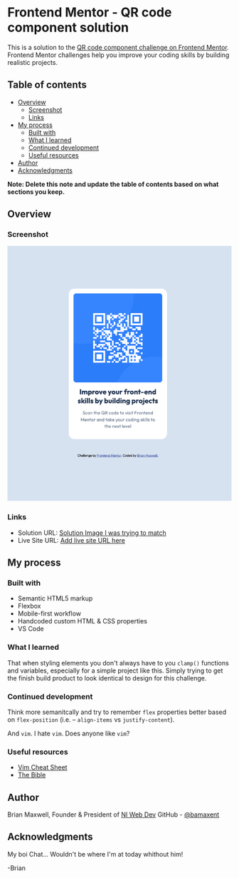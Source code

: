 # Frontend Mentor - QR code component solution

This is a solution to the [QR code component challenge on Frontend Mentor](https://www.frontendmentor.io/challenges/qr-code-component-iux_sIO_H). Frontend Mentor challenges help you improve your coding skills by building realistic projects.

## Table of contents

- [Overview](#overview)
  - [Screenshot](#screenshot)
  - [Links](#links)
- [My process](#my-process)
  - [Built with](#built-with)
  - [What I learned](#what-i-learned)
  - [Continued development](#continued-development)
  - [Useful resources](#useful-resources)
- [Author](#author)
- [Acknowledgments](#acknowledgments)

**Note: Delete this note and update the table of contents based on what sections you keep.**

## Overview

### Screenshot

![](../qr-code-component-main/images/finished-build-by-bam.png)

### Links

- Solution URL: [Solution Image I was trying to match](../qr-code-component-main/images/desktop-design.jpg)
- Live Site URL: [Add live site URL here](#)

## My process

### Built with

- Semantic HTML5 markup
- Flexbox
- Mobile-first workflow
- Handcoded custom HTML & CSS properties
- VS Code

### What I learned

That when styling elements you don't always have to you `clamp()` functions and variables, especially for a simple project like this. Simply trying to get the finish build product to look identical to design for this challenge.

### Continued development

Think more semanitcally and try to remember `flex` properties better based on `flex-position` (i.e. – `align-items` vs `justify-content`).

And `vim`. I hate `vim`. Does anyone like `vim`?

### Useful resources

- [Vim Cheat Sheet](https://vim.rtorr.com/)
- [The Bible](https://developer.mozilla.org/en-US/)

## Author

Brian Maxwell, Founder &amp; President of
[NI Web Dev](https://niwebdev.com)
GitHub - [@bamaxent](https://www.frontendmentor.io/profile/yourusername)

## Acknowledgments

My boi Chat... Wouldn't be where I'm at today whithout him!

-Brian

<!-- <NI> -->
